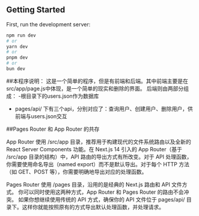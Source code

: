 ## Getting Started

First, run the development server:

```bash
npm run dev
# or
yarn dev
# or
pnpm dev
# or
bun dev
```

##本程序说明：
这是一个简单的程序，但是有前端和后端。其中前端主要是在src/app/page.js中体现，是一个简单的现实和删除的界面。
后端则由两部分组成：
-根目录下的users.json作为数据库
- pages/api/ 下有三个api，分别对应了：查询用户、创建用户、删除用户，供前端与users.json交互 



##Pages Router 和 App Router 的共存

App Router 使用 /src/app 目录，推荐用于构建现代的文件系统路由以及全新的 React Server Components 功能。在 Next.js 14 引入的 App Router（基于 /src/app 目录的结构）中，API 路由的导出方式有所改变。对于 API 处理函数，你需要使用命名导出（named export）而不是默认导出。对于每个 HTTP 方法（如 GET、POST 等），你需要明确地导出对应的处理函数。

Pages Router 使用 /pages 目录，沿用的是经典的 Next.js 路由和 API 文件方式。
你可以同时使用这两种方式，App Router 和 Pages Router 的路由不会冲突。
如果你想继续使用传统的 API 方式，确保你的 API 文件位于 pages/api/ 目录下。这样你就能按照原有的方式导出默认处理函数，并处理请求。
